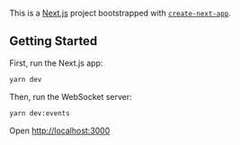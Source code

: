 This is a [Next.js](https://nextjs.org/) project bootstrapped with [`create-next-app`](https://github.com/vercel/next.js/tree/canary/packages/create-next-app).

## Getting Started

First, run the Next.js app:

```bash
yarn dev
```

Then, run the WebSocket server:

```bash
yarn dev:events
```

Open [http://localhost:3000](http://localhost:3000)

